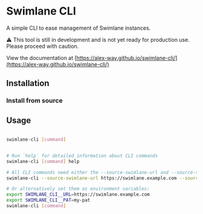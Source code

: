 # Swimlane CLI

A simple CLI to ease management of Swimlane instances.

⚠️ This tool is still in development and is not yet ready for production use. Please proceed with caution.

View the documentation at [https://alex-way.github.io/swimlane-cli/](https://alex-way.github.io/swimlane-cli/)

## Installation

### Install from source

## Usage

```bash

swimlane-cli [command]


# Run `help` for detailed information about CLI commands
swimlane-cli [command] help

# All CLI commands need either the --source-swimlane-url and --source-swimlane-pat flags set:
swimlane-cli --source-swimlane-url https://swimlane.example.com --source-swimlane-pat my-pat [command]

# Or alternatively set them as environment variables:
export SWIMLANE_CLI__URL=https://swimlane.example.com
export SWIMLANE_CLI__PAT=my-pat
swimlane-cli [command]
```
